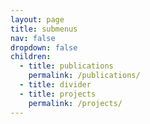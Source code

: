 ```yaml
---
layout: page
title: submenus
nav: false
dropdown: false
children:
  - title: publications
    permalink: /publications/
  - title: divider
  - title: projects
    permalink: /projects/
---
```

